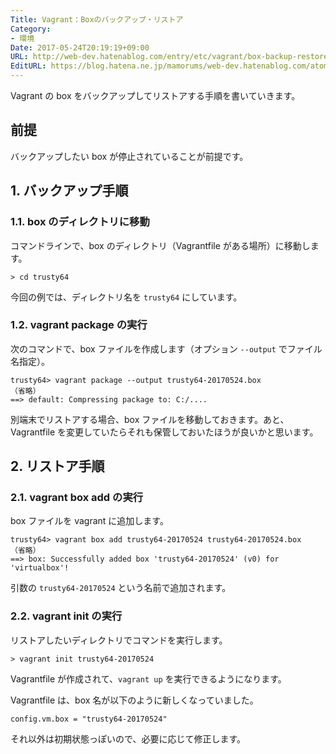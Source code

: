 ```yaml
---
Title: Vagrant：Boxのバックアップ・リストア
Category:
- 環境
Date: 2017-05-24T20:19:19+09:00
URL: http://web-dev.hatenablog.com/entry/etc/vagrant/box-backup-restore
EditURL: https://blog.hatena.ne.jp/mamorums/web-dev.hatenablog.com/atom/entry/10328749687251917027
---
```


Vagrant の box をバックアップしてリストアする手順を書いていきます。


## 前提
バックアップしたい box が停止されていることが前提です。


## 1. バックアップ手順
### 1.1. box のディレクトリに移動
コマンドラインで、box のディレクトリ（Vagrantfile がある場所）に移動します。

```
> cd trusty64
```

今回の例では、ディレクトリ名を `trusty64` にしています。


### 1.2. vagrant package の実行
次のコマンドで、box ファイルを作成します（オプション `--output` でファイル名指定）。

```
trusty64> vagrant package --output trusty64-20170524.box
（省略）
==> default: Compressing package to: C:/....
```

別端末でリストアする場合、box ファイルを移動しておきます。あと、Vagrantfile を変更していたらそれも保管しておいたほうが良いかと思います。


## 2. リストア手順
### 2.1. vagrant box add の実行
box ファイルを vagrant に追加します。

```
trusty64> vagrant box add trusty64-20170524 trusty64-20170524.box
（省略）
==> box: Successfully added box 'trusty64-20170524' (v0) for 'virtualbox'!
```

引数の `trusty64-20170524` という名前で追加されます。


### 2.2. vagrant init の実行
リストアしたいディレクトリでコマンドを実行します。

```
> vagrant init trusty64-20170524
```

Vagrantfile が作成されて、`vagrant up` を実行できるようになります。

Vagrantfile は、box 名が以下のように新しくなっていました。

```
config.vm.box = "trusty64-20170524"
```

それ以外は初期状態っぽいので、必要に応じて修正します。
